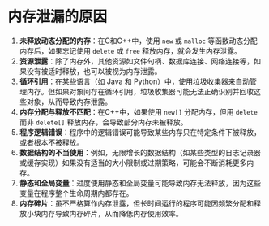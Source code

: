 # 内存泄漏的原因

1. **未释放动态分配的内存**：在C和C++中，使用 `new` 或 `malloc` 等函数动态分配内存后，如果忘记使用 `delete` 或 `free` 释放内存，就会发生内存泄露。
2. **资源泄露**：除了内存外，其他资源如文件句柄、数据库连接、网络连接等，如果没有被适时释放，也可以被视为内存泄露。
3. **循环引用**：在某些语言（如 Java 和 Python）中，使用垃圾收集器来自动管理内存。但如果对象间存在循环引用，垃圾收集器可能无法正确识别并回收这些对象，从而导致内存泄露。
4. **内存分配与释放不匹配**：在C++中，如果使用 `new[]` 分配内存，但用 `delete` 而非 `delete[]` 释放内存，会导致部分内存未被释放。
5. **程序逻辑错误**：程序中的逻辑错误可能导致某些内存只在特定条件下被释放，或者根本不被释放。
6. **数据结构的不当使用**：例如，无限增长的数据结构（如某些类型的日志记录器或缓存实现）如果没有适当的大小限制或过期策略，可能会不断消耗更多内存。
7. **静态和全局变量**：过度使用静态和全局变量可能导致内存无法释放，因为这些变量在程序整个生命周期内都存在。
8. **内存碎片**：虽不严格算作内存泄露，但长时间运行的程序可能因频繁分配和释放小块内存导致内存碎片，从而降低内存使用效率。

